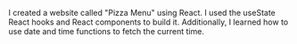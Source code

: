 I created a website called "Pizza Menu" using React. I used the useState React hooks and React components to build it. Additionally, I learned how to use date and time functions to fetch the current time.
